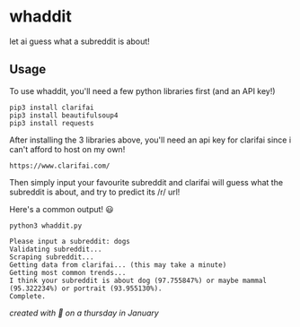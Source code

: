 # whaddit

let ai guess what a subreddit is about!

## Usage
To use whaddit, you'll need a few python libraries first (and an API key!)

```
pip3 install clarifai
pip3 install beautifulsoup4
pip3 install requests
```

After installing the 3 libraries above, you'll need an api key for clarifai since i can't afford to host on my own!

```
https://www.clarifai.com/
```

Then simply input your favourite subreddit and clarifai will guess what the subreddit is about, and try to predict its /r/ url!

Here's a common output! :smiley:

```
python3 whaddit.py
```
```
Please input a subreddit: dogs
Validating subreddit...
Scraping subreddit...
Getting data from clarifai... (this may take a minute)
Getting most common trends...
I think your subreddit is about dog (97.755847%) or maybe mammal (95.322234%) or portrait (93.955130%).
Complete.
```

*created with :purple_heart: on a thursday in January*
